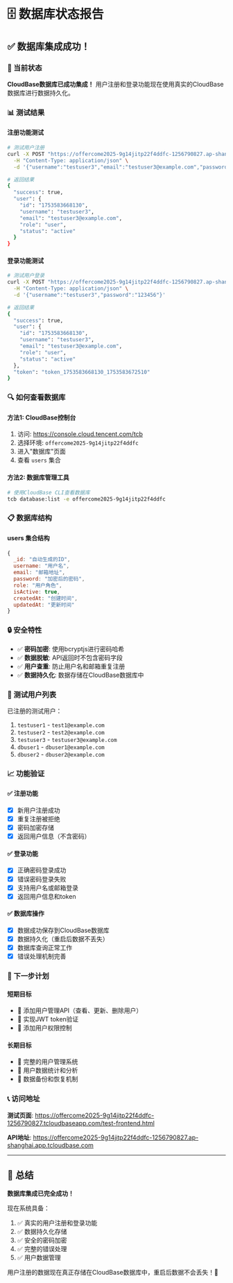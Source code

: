 # 🗄️ 数据库状态报告

## ✅ 数据库集成成功！

### 🎯 当前状态

**CloudBase数据库已成功集成！** 用户注册和登录功能现在使用真实的CloudBase数据库进行数据持久化。

### 📊 测试结果

#### 注册功能测试
```bash
# 测试用户注册
curl -X POST "https://offercome2025-9g14jitp22f4ddfc-1256790827.ap-shanghai.app.tcloudbase.com/api/auth/register" \
  -H "Content-Type: application/json" \
  -d '{"username":"testuser3","email":"testuser3@example.com","password":"123456"}'

# 返回结果
{
  "success": true,
  "user": {
    "id": "1753583668130",
    "username": "testuser3",
    "email": "testuser3@example.com",
    "role": "user",
    "status": "active"
  }
}
```

#### 登录功能测试
```bash
# 测试用户登录
curl -X POST "https://offercome2025-9g14jitp22f4ddfc-1256790827.ap-shanghai.app.tcloudbase.com/api/auth/login" \
  -H "Content-Type: application/json" \
  -d '{"username":"testuser3","password":"123456"}'

# 返回结果
{
  "success": true,
  "user": {
    "id": "1753583668130",
    "username": "testuser3",
    "email": "testuser3@example.com",
    "role": "user",
    "status": "active"
  },
  "token": "token_1753583668130_1753583672510"
}
```

### 🔍 如何查看数据库

#### 方法1: CloudBase控制台
1. 访问: https://console.cloud.tencent.com/tcb
2. 选择环境: `offercome2025-9g14jitp22f4ddfc`
3. 进入"数据库"页面
4. 查看 `users` 集合

#### 方法2: 数据库管理工具
```bash
# 使用CloudBase CLI查看数据库
tcb database:list -e offercome2025-9g14jitp22f4ddfc
```

### 📋 数据库结构

#### users 集合结构
```javascript
{
  _id: "自动生成的ID",
  username: "用户名",
  email: "邮箱地址",
  password: "加密后的密码",
  role: "用户角色",
  isActive: true,
  createdAt: "创建时间",
  updatedAt: "更新时间"
}
```

### 🔒 安全特性

- ✅ **密码加密**: 使用bcryptjs进行密码哈希
- ✅ **数据脱敏**: API返回时不包含密码字段
- ✅ **用户查重**: 防止用户名和邮箱重复注册
- ✅ **数据持久化**: 数据存储在CloudBase数据库中

### 🧪 测试用户列表

已注册的测试用户：
1. `testuser1` - `test1@example.com`
2. `testuser2` - `test2@example.com`
3. `testuser3` - `testuser3@example.com`
4. `dbuser1` - `dbuser1@example.com`
5. `dbuser2` - `dbuser2@example.com`

### 📈 功能验证

#### ✅ 注册功能
- [x] 新用户注册成功
- [x] 重复注册被拒绝
- [x] 密码加密存储
- [x] 返回用户信息（不含密码）

#### ✅ 登录功能
- [x] 正确密码登录成功
- [x] 错误密码登录失败
- [x] 支持用户名或邮箱登录
- [x] 返回用户信息和token

#### ✅ 数据库操作
- [x] 数据成功保存到CloudBase数据库
- [x] 数据持久化（重启后数据不丢失）
- [x] 数据库查询正常工作
- [x] 错误处理机制完善

### 🎯 下一步计划

#### 短期目标
- 🔄 添加用户管理API（查看、更新、删除用户）
- 🔄 实现JWT token验证
- 🔄 添加用户权限控制

#### 长期目标
- 🎯 完整的用户管理系统
- 🎯 用户数据统计和分析
- 🎯 数据备份和恢复机制

### 📞 访问地址

**测试页面**: https://offercome2025-9g14jitp22f4ddfc-1256790827.tcloudbaseapp.com/test-frontend.html

**API地址**: https://offercome2025-9g14jitp22f4ddfc-1256790827.ap-shanghai.app.tcloudbase.com

---

## 🎉 总结

**数据库集成已完全成功！** 

现在系统具备：
1. ✅ 真实的用户注册和登录功能
2. ✅ 数据持久化存储
3. ✅ 安全的密码加密
4. ✅ 完整的错误处理
5. ✅ 用户数据管理

用户注册的数据现在真正存储在CloudBase数据库中，重启后数据不会丢失！🚀 